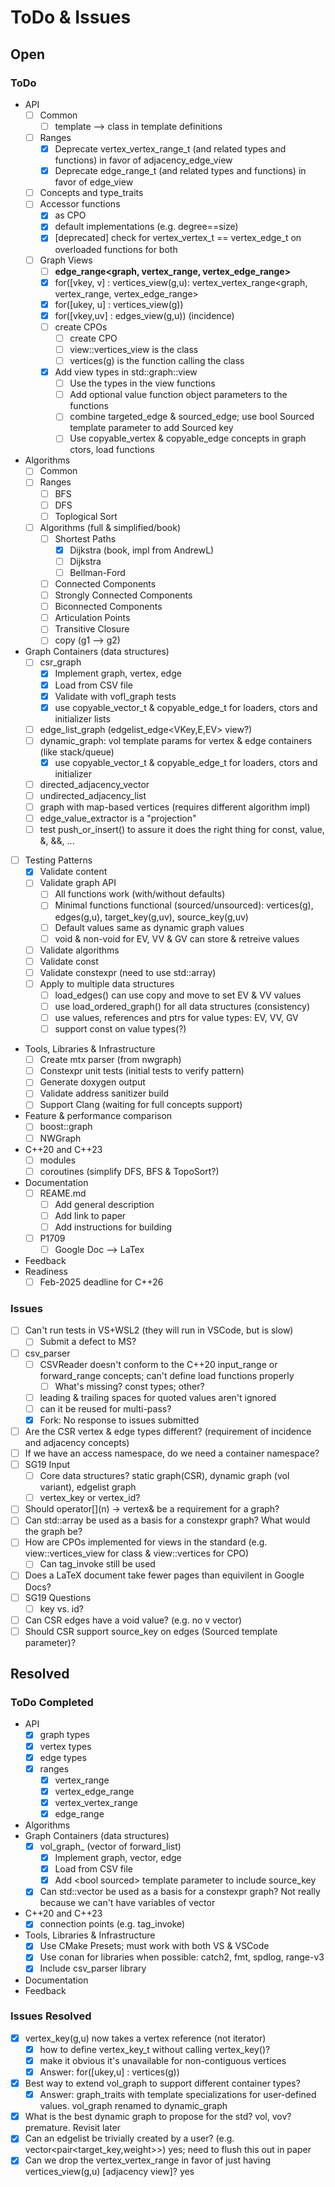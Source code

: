 # ToDo & Issues

## Open

### ToDo 
- API
  - [ ] Common
    - [ ] template --> class in template definitions
  - [ ] Ranges
    - [x] Deprecate vertex_vertex_range_t (and related types and functions) in favor of adjacency_edge_view
    - [x] Deprecate edge_range_t (and related types and functions) in favor of edge_view
  - [ ] Concepts and type_traits
  - [ ] Accessor functions
    - [x] as CPO
    - [x] default implementations (e.g. degree==size)
    - [x] [deprecated] check for vertex_vertex_t == vertex_edge_t on overloaded functions for both
  - [ ] Graph Views
    - [ ] **edge_range<graph, vertex_range, vertex_edge_range>**
    - [x] for([vkey, v] : vertices_view(g,u): vertex_vertex_range<graph, vertex_range, vertex_edge_range>
    - [x] for([ukey, u] : vertices_view(g))
    - [x] for([vkey,uv] : edges_view(g,u)) (incidence)
    - [ ] create CPOs
      - [ ] create CPO
      - [ ] view::vertices_view is the class
      - [ ] vertices(g) is the function calling the class
    - [x] Add view types in std::graph::view
      - [ ] Use the types in the view functions
      - [ ] Add optional value function object parameters to the functions
      - [ ] combine targeted_edge & sourced_edge; use bool Sourced template parameter to add Sourced key
      - [ ] Use copyable_vertex & copyable_edge concepts in graph ctors, load functions
- Algorithms
  - [ ] Common
  - [ ] Ranges
    - [ ] BFS
    - [ ] DFS
    - [ ] Toplogical Sort
  - [ ] Algorithms (full & simplified/book)
    - [ ] Shortest Paths
      - [x] Dijkstra (book, impl from AndrewL)
      - [ ] Dijkstra
      - [ ] Bellman-Ford
    - [ ] Connected Components
    - [ ] Strongly Connected Components
    - [ ] Biconnected Components
    - [ ] Articulation Points
    - [ ] Transitive Closure
    - [ ] copy (g1 --> g2)
- Graph Containers (data structures)
    - [ ] csr_graph
      - [x] Implement graph, vertex, edge
      - [x] Load from CSV file
      - [x] Validate with vofl_graph tests
      - [x] use copyable_vector_t & copyable_edge_t for loaders, ctors and initializer lists
    - [ ] edge_list_graph (edgelist_edge<VKey,E,EV> view?)
    - [ ] dynamic_graph: vol template params for vertex & edge containers (like stack/queue)
      - [x] use copyable_vector_t & copyable_edge_t for loaders, ctors and initializer 
    - [ ] directed_adjacency_vector
    - [ ] undirected_adjacency_list
    - [ ] graph with map-based vertices (requires different algorithm impl)
    - [ ] edge_value_extractor is a "projection"
    - [ ] test push_or_insert() to assure it does the right thing for const, value, &, &&, ...
- [ ] Testing Patterns
  - [x] Validate content
  - [ ] Validate graph API
    - [ ] All functions work (with/without defaults)
    - [ ] Minimal functions functional (sourced/unsourced): vertices(g), edges(g,u), target_key(g,uv), source_key(g,uv)
    - [ ] Default values same as dynamic graph values
    - [ ] void & non-void for EV, VV & GV can store & retreive values
  - [ ] Validate algorithms
  - [ ] Validate const
  - [ ] Validate constexpr (need to use std::array)
  - [ ] Apply to multiple data structures
    - [ ] load_edges() can use copy and move to set EV & VV values
    - [ ] use load_ordered_graph() for all data structures (consistency)
    - [ ] use values, references and ptrs for value types: EV, VV, GV
    - [ ] support const on value types(?)
- Tools, Libraries & Infrastructure
  - [ ] Create mtx parser (from nwgraph)
  - [ ] Constexpr unit tests (initial tests to verify pattern)
  - [ ] Generate doxygen output
  - [ ] Validate address sanitizer build
  - [ ] Support Clang (waiting for full concepts support)
- Feature & performance comparison
  - [ ] boost::graph
  - [ ] NWGraph
- C\+\+20 and C\+\+23
  - [ ] modules
  - [ ] coroutines (simplify DFS, BFS & TopoSort?)
- Documentation
  - [ ] REAME.md
    - [ ] Add general description
    - [ ] Add link to paper
    - [ ] Add instructions for building
  - [ ] P1709
    - [ ] Google Doc --> LaTex
- Feedback
- Readiness
  - [ ] Feb-2025 deadline for C++26

### Issues
- [ ] Can't run tests in VS+WSL2 (they will run in VSCode, but is slow)
  - [ ] Submit a defect to MS?
- [ ] csv_parser
  - [ ] CSVReader doesn't conform to the C++20 input_range or forward_range concepts; can't define load functions properly
    - [ ] What's missing? const types; other?
  - [ ] leading & trailing spaces for quoted values aren't ignored
  - [ ] can it be reused for multi-pass?
  - [x] Fork: No response to issues submitted
- [ ] Are the CSR vertex & edge types different? (requirement of incidence and adjacency concepts)
- [ ] If we have an access namespace, do we need a container namespace?
- [ ] SG19 Input
  - [ ] Core data structures? static graph(CSR), dynamic graph (vol variant), edgelist graph
  - [ ] vertex_key or vertex_id?
- [ ] Should operator\[\](n) -> vertex& be a requirement for a graph?
- [ ] Can std::array be used as a basis for a constexpr graph? What would the graph be?
- [ ] How are CPOs implemented for views in the standard (e.g. view::vertices_view for class & view::vertices for CPO)
  - [ ] Can tag_invoke still be used
- [ ] Does a LaTeX document take fewer pages than equivilent in Google Docs?
- [ ] SG19 Questions
  - [ ] key vs. id?
- [ ] Can CSR edges have a void value? (e.g. no v vector)
- [ ] Should CSR support source_key on edges (Sourced template parameter)?

## Resolved
### ToDo Completed
- API
  - [x] graph types
  - [x] vertex types
  - [x] edge types
  - [x] ranges
    - [x] vertex_range
    - [x] vertex_edge_range
    - [x] vertex_vertex_range
    - [x] edge_range
- Algorithms
- Graph Containers (data structures)
    - [x] vol_graph_ (vector of forward_list)
      - [x] Implement graph, vector, edge
      - [x] Load from CSV file
      - [x] Add \<bool sourced\> template parameter to include source_key
    - [x] Can std::vector be used as a basis for a constexpr graph? Not really because we can't have variables of vector
- C\+\+20 and C\+\+23
  - [x] connection points (e.g. tag_invoke)
- Tools, Libraries & Infrastructure
  - [x] Use CMake Presets; must work with both VS & VSCode
  - [x] Use conan for libraries when possible: catch2, fmt, spdlog, range-v3
  - [x] Include csv_parser library
- Documentation
- Feedback

### Issues Resolved
- [x] vertex_key(g,u) now takes a vertex reference (not iterator)
  - [x] how to define vertex_key_t without calling vertex_key()? 
  - [x] make it obvious it's unavailable for non-contiguous vertices
  - [x] Answer: for([ukey,u] : vertices(g))
- [x] Best way to extend vol_graph to support different container types?
  - [x] Answer: graph_traits with template specializations for user-defined values. vol_graph renamed to dynamic_graph
- [x] What is the best dynamic graph to propose for the std? vol, vov? premature. Revisit later
- [x] Can an edgelist be trivially created by a user? (e.g. vector<pair<target_key,weight>>) yes; need to flush this out in paper
- [x] Can we drop the vertex_vertex_range in favor of just having vertices_view(g,u) [adjacency view]? yes
